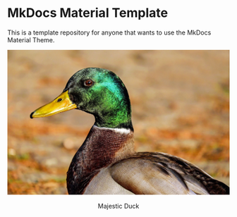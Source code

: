 # MkDocs Material Template
This is a template repository for anyone that wants to use the MkDocs Material Theme.

<div align="center">
    <img src="img/majestic-duck.jpg" alt="Majestic Duck"/>  
    <p>Majestic Duck</p>
</div>
